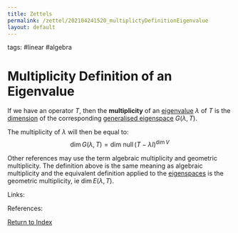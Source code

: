 ```yaml
---
title: Zettels
permalink: /zettel/202104241520_multiplictyDefinitionEigenvalue
layout: default
---
```

tags: #linear #algebra

# Multiplicity Definition of an Eigenvalue

If we have an operator $T$, then the **multiplicity** of an [eigenvalue](202102120912_eigenvalueDefinition) 
$\lambda$ of $T$ is the [dimension](202102062253_dimensionDefinition) of the corresponding
[generalised eigenspace](202102221242_generalizedEigenspaceDefinition) $G(\lambda, T)$.

The multiplicity of $\lambda$ will then be equal to:
$$
\textrm{dim} \, G(\lambda, T) = \textrm{dim null} \, (T - \lambda I )^{\textrm{dim} \, V}
$$

Other references may use the term algebraic multiplicity and geometric multiplicity. The definition above 
is the same meaning as algebraic multiplicity and the equivalent definition applied to the [eigenspaces](202102141026_eigenspaceDefinition) 
is the geometric multiplicity, ie $\textrm{dim} \, E(\lambda, T)$.

Links: 

References: 

[Return to Index](index)